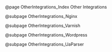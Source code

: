 @page OtherIntegrations_Index Other Integrations

@subpage OtherIntegrations_Nginx

@subpage OtherIntegrations_Varnish

@subpage OtherIntegrations_Wordpress

@subpage OtherIntegrations_UaParser
